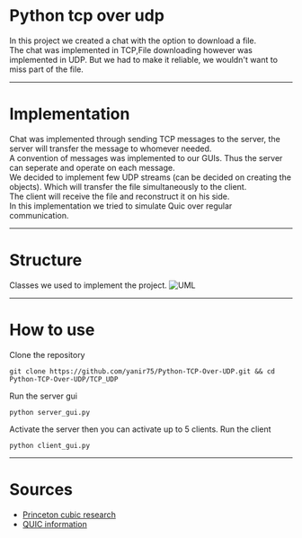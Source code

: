 # Python tcp over udp
In this project we created a chat with the option to download a file.  
The chat was implemented in TCP,File downloading however was implemented in UDP. But we had to make it reliable, we wouldn't want to miss part of the file. 

--------------

# Implementation
Chat was implemented through sending TCP messages to the server, the server will transfer the message to whomever needed.  
A convention of messages was implemented to our GUIs. Thus the server can seperate and operate on each message.  
We decided to implement few UDP streams (can be decided on creating the objects). Which will transfer the file simultaneously to the client.  
The client will receive the file and reconstruct it on his side.  
In this implementation we tried to simulate Quic over regular communication.


--------------

# Structure
Classes we used to implement the project.
![UML](https://raw.githubusercontent.com/yanir75/Python-TCP-Over-UDP/main/UML/Structure_uml.jpg)


--------------

# How to use
Clone the repository
```
git clone https://github.com/yanir75/Python-TCP-Over-UDP.git && cd Python-TCP-Over-UDP/TCP_UDP
```
Run the server gui
```
python server_gui.py
```
Activate the server then you can activate up to 5 clients.
Run the client
```
python client_gui.py
```


--------------
# Sources
  - <a href="https://www.cs.princeton.edu/courses/archive/fall16/cos561/papers/Cubic08.pdf">Princeton cubic research</a>
  - <a href="https://en.wikipedia.org/wiki/QUIC">QUIC information</a>
